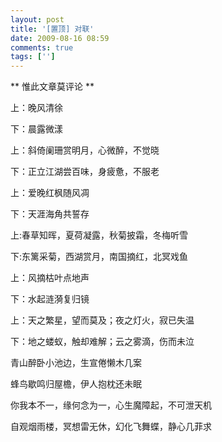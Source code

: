 ```yaml
---
layout: post
title: '[置顶] 对联'
date: 2009-08-16 08:59
comments: true
tags: ['']
---
```


** 惟此文章莫评论 **

上：晚风清徐

下：晨露微漾

上：斜倚阑珊赏明月，心微醉，不觉晓

下：正立江湖尝百味，身疲惫，不服老

上：爱晚红枫随风凋

下：天涯海角共誓存

上:春草知晖，夏荷凝露，秋菊披霜，冬梅听雪

下:东篱采菊，西湖赏月，南国摘红，北冥戏鱼

上：风摘枯叶点地声

下：水起涟漪复归镜

上：天之繁星，望而莫及；夜之灯火，寂已失温

下：地之蝼蚁，触却难解；云之雾滴，伤而未泣

青山醉卧小池边，生宣倦懒木几案

蜂鸟歇鸣归屋檐，伊人抱枕还未眠

你我本不一，缘何念为一，心生魔障起，不可泄天机

自观烟雨楼，冥想雷无休，幻化飞舞蝶，静心几菲求

